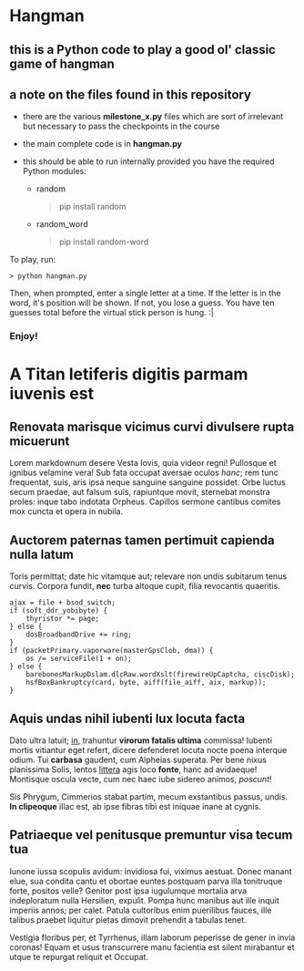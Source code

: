 # Hangman

## this is a Python code to play a good ol' classic game of hangman

## a note on the files found in this repository

- there are the various **milestone_x.py** files which are sort of irrelevant but necessary to pass the checkpoints in the course
- the main complete code is in **hangman.py**
- this should be able to run internally provided you have the required Python modules:

    - random
      > pip install random
    - random_word
      > pip install random-word

To play, run:

    > python hangman.py

Then, when prompted, enter a single letter at a time.  If the letter is in the word, it's position will be shown.  If not, you lose a guess.  You have ten guesses total before the virtual stick person is hung. :|

### Enjoy!


# A Titan letiferis digitis parmam iuvenis est

## Renovata marisque vicimus curvi divulsere rupta micuerunt

Lorem markdownum desere Vesta Iovis, quia videor regni! Pullosque et ignibus
velamine vera! Sub fata occupat aversae oculos *hanc*; rem tunc frequentat,
suis, aris ipsa neque sanguine sanguine possidet. Orbe luctus secum praedae, aut
falsum suis, rapiuntque movit, sternebat monstra proles: inque tabo indotata
Orpheus. Capillos sermone cantibus comites mox cuncta et opera in nubila.

## Auctorem paternas tamen pertimuit capienda nulla latum

Toris permittat; date hic vitamque aut; relevare non undis subitarum tenus
curvis. Corpora fundit, **nec** turba altoque cupit, filia revocantis quaeritis.

    ajax = file + bsod_switch;
    if (soft_ddr_yobibyte) {
        thyristor *= page;
    } else {
        dosBroadbandDrive += ring;
    }
    if (packetPrimary.vaporware(masterGpsClob, dma)) {
        os /= serviceFile(1 + on);
    } else {
        barebonesMarkupDslam.dlcRaw.wordXslt(firewireUpCaptcha, ciscDisk);
        hsfBoxBankruptcy(card, byte, aiff(file_aiff, aix, markup));
    }

## Aquis undas nihil iubenti lux locuta facta

Dato ultra latuit; [in](http://at.org/inter), trahuntur **virorum fatalis
ultima** commissa! Iubenti mortis vitiantur eget refert, dicere defenderet
locuta nocte poena interque odium. Tui **carbasa** gaudent, cum Alpheias
superata. Per bene nixus planissima Solis, lentos
[littera](http://www.circumdataleve.com/semina) agis loco **fonte**, hanc ad
avidaeque! Montisque oscula vecte, cum nec haec iube sidereo animos, *poscunt*!

Sis Phrygum, Cimmerios stabat partim, mecum exstantibus passus, undis. **In
clipeoque** illac est, ab ipse fibras tibi est iniquae inane at cygnis.

## Patriaeque vel penitusque premuntur visa tecum tua

Iunone iussa scopulis avidum: invidiosa fui, viximus aestuat. Donec manant elue,
sua condita cantu et obortae euntes postquam parva illa tonitruque forte,
positos velle? Genitor post ipsa iugulumque mortalia arva indeploratum nulla
Hersilien, expulit. Pompa hunc manibus aut ille inquit imperiis annos; per
calet. Patula cultoribus enim puerilibus fauces, ille talibus praebet liquitur
pietas dimovit prehendit a tabulas tenet.

Vestigia floribus per, et Tyrrhenus, illam laborum peperisse de gener in invia
coronas! Equam et usus transcurrere manu facientia est silent mirabantur et
utque te repurgat reliquit et Occupat.
